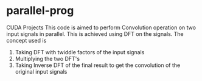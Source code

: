 parallel-prog
=============

CUDA Projects
This code is aimed to perform Convolution operation on two input signals in parallel. This is achieved using DFT on the signals. The concept used is 
1. Taking DFT with twiddle factors of the input signals
2. Multiplying the two DFT's 
3. Taking Inverse DFT of the final result to get the convolution of the original input signals
